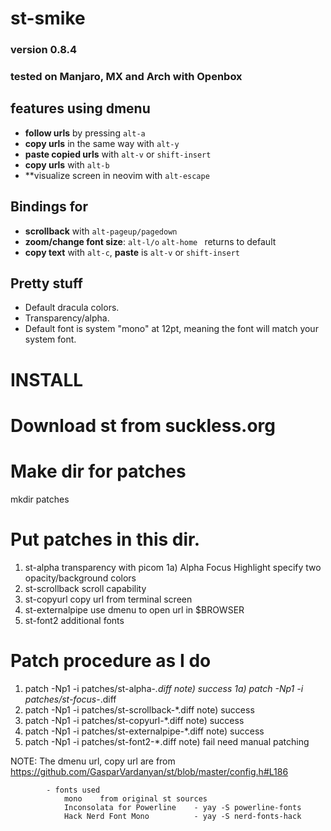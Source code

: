 # st-smike
### version 0.8.4
### tested on Manjaro, MX and Arch with Openbox

## features using dmenu

+ **follow urls** by pressing `alt-a`
+ **copy urls** in the same way with `alt-y`
+ **paste copied urls** with `alt-v` or `shift-insert`
+ **copy urls** with `alt-b`
+ **visualize screen in neovim with `alt-escape`

## Bindings for

+ **scrollback** with `alt-pageup/pagedown`
+ **zoom/change font size**: `alt-l/o` `alt-home ` returns to default
+ **copy text** with `alt-c`, **paste** is `alt-v` or `shift-insert`

## Pretty stuff

+ Default dracula colors.
+ Transparency/alpha.
+ Default font is system "mono" at 12pt, meaning the font will match your system font.


# INSTALL

# Download st from suckless.org

# Make dir for patches
  mkdir patches

# Put patches in this dir.
  1)  st-alpha 			            transparency with picom
    1a) Alpha Focus Highlight       specify two opacity/background colors
  2)  st-scrollback                 scroll capability
  3)  st-copyurl 		            copy url from terminal screen
  4)  st-externalpipe		        use dmenu to open url in $BROWSER
  5)  st-font2                      additional fonts

# Patch procedure as I do

  1) patch -Np1 -i patches/st-alpha-*.diff
    note) success
  1a) patch -Np1 -i patches/st-focus-*.diff
  2) patch -Np1 -i patches/st-scrollback-*.diff
    note) success
  3) patch -Np1 -i patches/st-copyurl-*.diff
    note) success
  4) patch -Np1 -i patches/st-externalpipe-*.diff
    note) success
  5) patch -Np1 -i patches/st-font2-*.diff
    note) fail   need manual patching

NOTE: The dmenu url, copy url are from https://github.com/GasparVardanyan/st/blob/master/config.h#L186
```
        - fonts used
            mono    from original st sources
            Inconsolata for Powerline    - yay -S powerline-fonts
            Hack Nerd Font Mono          - yay -S nerd-fonts-hack
```

